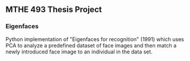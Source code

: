 ## MTHE 493 Thesis Project
### Eigenfaces
Python implementation of "Eigenfaces for recognition" (1991) which uses PCA to analyze a predefined dataset of face images and then match a newly introduced face image to an individual in the data set.